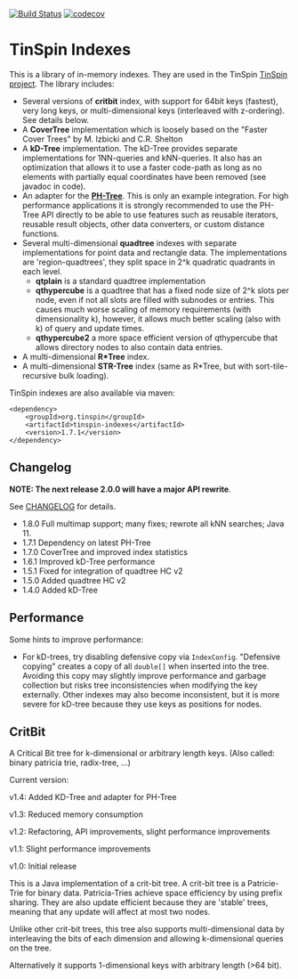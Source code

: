 
[![Build Status](https://github.com/tzaeschke/tinspin-indexes/actions/workflows/build.yml/badge.svg)](https://github.com/tzaeschke/tinspin-indexes/actions/)
[![codecov](https://codecov.io/gh/tzaeschke/tinspin-indexes/branch/master/graph/badge.svg)](https://codecov.io/gh/tzaeschke/tinspin-indexes)

TinSpin Indexes
===============
This is a library of in-memory indexes. They are used in the TinSpin [TinSpin project](http://www.tinspin.org). The library includes:

 - Several versions of **critbit** index, with support for 64bit keys (fastest), very long keys, or multi-dimensional keys (interleaved with z-ordering). See details below.
 - A **CoverTree** implementation which is loosely based on the "Faster Cover Trees" by M. Izbicki and C.R. Shelton
 - A **kD-Tree** implementation. The kD-Tree provides separate implementations for 1NN-queries and kNN-queries. It also has an optimization that allows it to use a faster code-path as long as no elements with partially equal coordinates have been removed (see javadoc in code).  
 - An adapter for the [**PH-Tree**](http://www.phtree.org). This is only an example integration. For high performance applications it is strongly recommended to use the PH-Tree API directly to be able to use features such as reusable iterators, reusable result objects, other data converters, or custom distance functions. 
 - Several multi-dimensional **quadtree** indexes with separate implementations for point data and rectangle data. The implementations are 'region-quadtrees', they split space in 2^k quadratic quadrants in each level.
     - **qtplain** is a standard quadtree implementation
     - **qthypercube** is a quadtree that has a fixed node size of 2^k slots per node, even if not all slots are filled with subnodes or entries. This causes much worse scaling of memory requirements (with dimensionality k), however, it allows much better scaling (also with k) of query and update times. 
     - **qthypercube2** a more space efficient version of qthypercube that allows directory nodes to also contain data entries.
 - A multi-dimensional **R*Tree** index.
 - A multi-dimensional **STR-Tree** index (same as R*Tree, but with sort-tile-recursive bulk loading). 
 
TinSpin indexes are also available via maven:

```
<dependency>
	<groupId>org.tinspin</groupId>
	<artifactId>tinspin-indexes</artifactId>
	<version>1.7.1</version>
</dependency>
```
  
## Changelog

**NOTE: The next release 2.0.0 will have a major API rewrite**.

See [CHANGELOG](CHANGELOG.md) for details.
 - 1.8.0 Full multimap support; many fixes; rewrote all kNN searches; Java 11.  
 - 1.7.1 Dependency on latest PH-Tree
 - 1.7.0 CoverTree and improved index statistics
 - 1.6.1 Improved kD-Tree performance
 - 1.5.1 Fixed for integration of quadtree HC v2
 - 1.5.0 Added quadtree HC v2
 - 1.4.0 Added kD-Tree

## Performance
Some hints to improve performance:
- For kD-trees, try disabling defensive copy via `IndexConfig`. "Defensive copying" creates a copy of all `double[]` 
  when inserted into the tree. Avoiding this copy may slightly improve performance and garbage collection but risks 
  tree inconsistencies when modifying the key externally. Other indexes may also become inconsistent, 
  but it is more severe for kD-tree because they use keys as positions for nodes.  


## CritBit

A Critical Bit tree for k-dimensional or arbitrary length keys.
(Also called: binary patricia trie, radix-tree, ...)

Current version: 

v1.4: Added KD-Tree and adapter for PH-Tree

v1.3: Reduced memory consumption

v1.2: Refactoring, API improvements, slight performance improvements

v1.1: Slight performance improvements
  
v1.0: Initial release

This is a Java implementation of a crit-bit tree. 
A crit-bit tree is a Patricie-Trie for binary data. Patricia-Tries achieve space efficiency by using prefix sharing. 
They are also update efficient because they are 'stable' trees, meaning that any update will affect at most two nodes.

Unlike other crit-bit trees, this tree also supports multi-dimensional data by interleaving the bits of each 
dimension and allowing k-dimensional queries on the tree.

Alternatively it supports 1-dimensional keys with arbitrary length (>64 bit).



